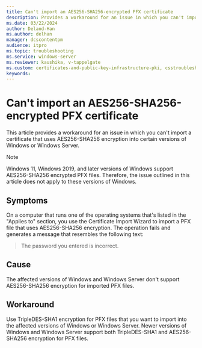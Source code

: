 ```yaml
---
title: Can't import an AES256-SHA256-encrypted PFX certificate
description: Provides a workaround for an issue in which you can't import a certificate that uses AES256-SHA256 encryption into certain versions of Windows or Windows Server.
ms.date: 03/22/2024
author: Deland-Han
ms.author: delhan
manager: dcscontentpm
audience: itpro
ms.topic: troubleshooting
ms.service: windows-server
ms.reviewer: kaushika, v-tappelgate
ms.custom: certificates-and-public-key-infrastructure-pki, csstroubleshoot
keywords: 
---
```

# Can't import an AES256-SHA256-encrypted PFX certificate

This article provides a workaround for an issue in which you can't import a certificate that uses AES256-SHA256 encryption into certain versions of Windows or Windows Server.

> [!NOTE]
> Windows 11, Windows 2019, and later versions of Windows support AES256-SHA256 encrypted PFX files. Therefore, the issue outlined in this article does not apply to these versions of Windows.

## Symptoms

On a computer that runs one of the operating systems that's listed in the "Applies to" section, you use the Certificate Import Wizard to import a PFX file that uses AES256-SHA256 encryption. The operation fails and generates a message that resembles the following text:

> The password you entered is incorrect.

## Cause

The affected versions of Windows and Windows Server don't support AES256-SHA256 encryption for imported PFX files.

## Workaround

Use TripleDES-SHA1 encryption for PFX files that you want to import into the affected versions of Windows or Windows Server. Newer versions of Windows and Windows Server support both TripleDES-SHA1 and AES256-SHA256 encryption for PFX files.
